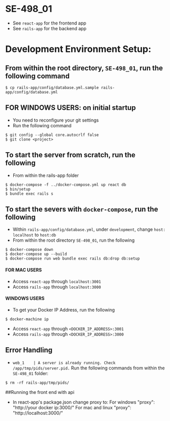 # SE-498_01

- See `react-app` for the frontend app
- See `rails-app` for the backend app

# Development Environment Setup:

## From within the root directory, `SE-498_01`, run the following command
```shell
$ cp rails-app/config/database.yml.sample rails-app/config/database.yml
```

## FOR WINDOWS USERS: on initial startup
- You need to reconfigure your git settings
- Run the following command
```shell
$ git config --global core.autocrlf false
$ git clone <project>
```

## To start the server from scratch, run the following
- From within the rails-app folder
```shell
$ docker-compose -f ../docker-compose.yml up react db
$ bin/setup
$ bundle exec rails s
```


## To start the severs with `docker-compose`, run the following
- Within `rails-app/config/database.yml`, under `development`, change `host: localhost` to `host:db`
- From within the root directory `SE-498_01`, run the following
```shell
$ docker-compose down
$ docker-compose up --build
$ docker-compose run web bundle exec rails db:drop db:setup
```

#### FOR MAC USERS
- Access `react-app` through `localhost:3001`
- Access `rails-app` through `localhost:3000`

#### WINDOWS USERS
- To get your Docker IP Address, run the following
```shell
$ docker-machine ip
```
- Access `react-app` through `<DOCKER_IP_ADDRESS>:3001`
- Access `rails-app` through `<DOCKER_IP_ADDRESS>:3000`

## Error Handling
- `web_1    | A server is already running. Check /app/tmp/pids/server.pid.`
Run the following commands from within the `SE-498_01` folder:
```shell
$ rm -rf rails-app/tmp/pids/
```
##Running the front end with api
- In react-app's package.json change proxy to:
For windows "proxy": "http://your docker ip:3000/" 
For mac and linux "proxy": "http://localhost:3000/"
